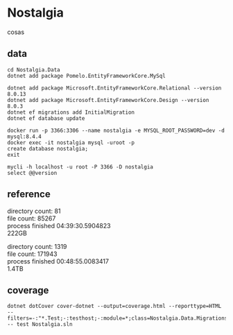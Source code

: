 # Nostalgia 

cosas

## data

    cd Nostalgia.Data
    dotnet add package Pomelo.EntityFrameworkCore.MySql

    dotnet add package Microsoft.EntityFrameworkCore.Relational --version 8.0.13
    dotnet add package Microsoft.EntityFrameworkCore.Design --version 8.0.3
    dotnet ef migrations add InitialMigration
    dotnet ef database update

    docker run -p 3366:3306 --name nostalgia -e MYSQL_ROOT_PASSWORD=dev -d mysql:8.4.4
    docker exec -it nostalgia mysql -uroot -p
    create database nostalgia;
    exit

    mycli -h localhost -u root -P 3366 -D nostalgia
    select @@version

## reference

directory count: 81  
file count: 85267  
process finished 04:39:30.5904823      
222GB  

directory count: 1319  
file count: 171943  
process finished 00:48:55.0083417  
1.4TB  

## coverage

    dotnet dotCover cover-dotnet --output=coverage.html --reporttype=HTML --filters=-:"*.Test;-:testhost;-:module=*;class=Nostalgia.Data.Migrations.*" -- test Nostalgia.sln